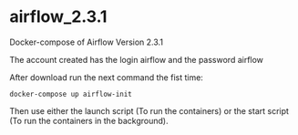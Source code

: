# airflow_2.3.1
Docker-compose of Airflow Version 2.3.1


The account created has the login airflow and the password airflow

After download run the next command the fist time:

    docker-compose up airflow-init

Then use either the launch script (To run the containers) or the start script (To run the containers in the background).